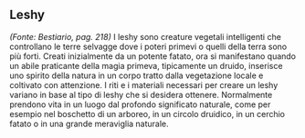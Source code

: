 ## **Leshy**

_(Fonte: Bestiario, pag. 218)_ I leshy sono creature vegetali intelligenti che
controllano le terre selvagge dove i poteri primevi o quelli della terra sono
più forti. Creati inizialmente da un potente fatato, ora si manifestano quando
un abile praticante della magia primeva, tipicamente un druido, inserisce uno
spirito della natura in un corpo tratto dalla vegetazione locale e coltivato con
attenzione. I riti e i materiali necessari per creare un leshy variano in base
al tipo di leshy che si desidera ottenere. Normalmente prendono vita in un luogo
dal profondo significato naturale, come per esempio nel boschetto di un arboreo,
in un circolo druidico, in un cerchio fatato o in una grande meraviglia
naturale.
